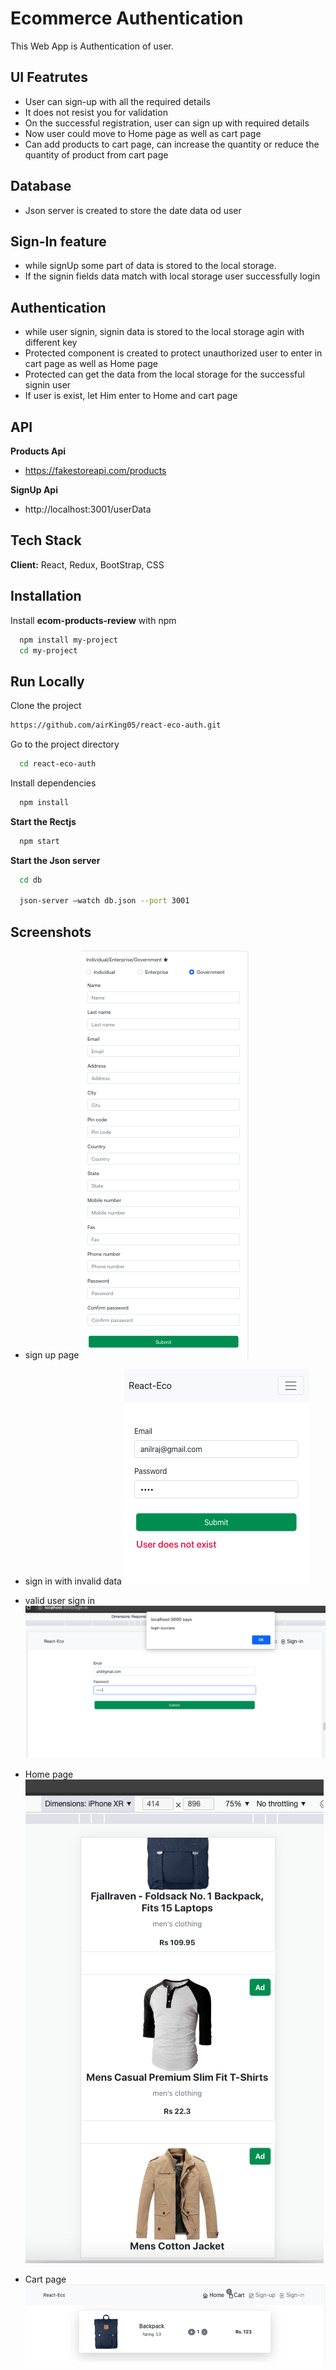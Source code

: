 
# Ecommerce Authentication

This Web App is Authentication of user.



## UI Featrutes

- User can sign-up with all the required details
- It does not resist you for validation
- On the successful registration, user can sign up with required details
- Now user could move to Home page as well as cart page
- Can add products to cart page, can increase the quantity or reduce the quantity of product from cart page

## Database

- Json server is created to store the date data od user


## Sign-In feature
- while signUp some part of data is stored to the local storage.
- If the signin fields data match with local storage user successfully login

## Authentication 
- while user signin, signin data is stored to the local storage agin with different key
- Protected component is created to protect unauthorized user to enter in cart page as well as Home page
- Protected can get the data from the local storage for the successful signin user
- If user is exist, let Him enter to Home and cart page

## API
**Products Api**

- https://fakestoreapi.com/products

**SignUp Api**

- http://localhost:3001/userData





## Tech Stack

**Client:** React, Redux, BootStrap, CSS



## Installation

Install **ecom-products-review** with npm

```bash
  npm install my-project
  cd my-project
```
    
## Run Locally

Clone the project

```bash
https://github.com/airKing05/react-eco-auth.git
```

Go to the project directory

```bash
  cd react-eco-auth
```

Install dependencies

```bash
  npm install
```

**Start the Rectjs**

```bash
  npm start
```

**Start the Json server**


```bash
  cd db

  json-server –watch db.json --port 3001
```
## Screenshots

- sign up page
![App Screenshot](https://github.com/airKing05/react-eco-auth/blob/master/screenshot/Screenshot%202022-09-03%20at%201.12.30%20PM.png?raw=true)

- sign in with invalid data
![App Screenshot](https://github.com/airKing05/react-eco-auth/blob/master/screenshot/Screenshot%202022-09-03%20at%201.02.27%20PM.png?raw=true)

- valid user sign in
![App Screenshot](https://github.com/airKing05/react-eco-auth/blob/master/screenshot/Screenshot%202022-09-03%20at%201.04.54%20PM.png?raw=true)

- Home page
![App Screenshot](https://github.com/airKing05/react-eco-auth/blob/master/screenshot/Screenshot%202022-09-03%20at%201.06.36%20PM.png?raw=true)

- Cart page
![App Screenshot](https://github.com/airKing05/react-eco-auth/blob/master/screenshot/Screenshot%202022-09-03%20at%201.08.54%20PM.png?raw=true)

